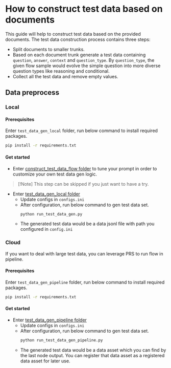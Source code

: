 # How to construct test data based on documents
This guide will help to construct test data based on the provided documents.
The test data construction process contains three steps:
- Split documents to smaller trunks.
- Based on each document trunk generate a test data containing `question`, `answer`, `context` and `question_type`.
By `question_type`, the given flow sample would evolve the simple question into more diverse question types like reasoning and conditional.
- Collect all the test data and remove empty values.

## Data preprocess
### Local
#### Prerequisites
Enter `test_data_gen_local` folder, run below command to install required packages.
```bash
pip install -r requirements.txt
```

#### Get started
- Enter [construct_test_data_flow folder](examples\test_data_gen\construct_test_data_flow) to tune your prompt in order to customize your own test data gen logic.
> [!Note] This step can be skipped if you just want to have a try.

- Enter [test_data_gen_local folder](examples\test_data_gen\test_data_gen_local)
    - Update configs in `configs.ini`
    - After configuration, run below command to gen test data set.
      ```bash
      python run_test_data_gen.py
      ```
    - The generated test data would be a data jsonl file with path you configured in `config.ini`

### Cloud
If you want to deal with large test data, you can leverage PRS to run flow in pipeline.
#### Prerequisites
Enter `test_data_gen_pipeline` folder, run below command to install required packages.
```bash
pip install -r requirements.txt
```

#### Get started
- Enter [test_data_gen_pipeline folder](examples\test_data_gen\test_data_gen_pipeline)
    - Update configs in `configs.ini`
    - After configuration, run below command to gen test data set.
      ```bash
      python run_test_data_gen_pipeline.py
      ```
    - The generated test data would be a data asset which you can find by the last node output. You can register that data asset as a registered data asset for later use.